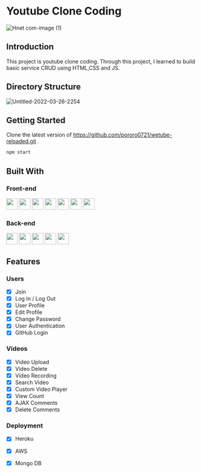 
# Youtube Clone Coding

![Hnet com-image (1)](https://user-images.githubusercontent.com/79802132/149350349-f0bb0698-265f-4ae7-938c-091facce3bc7.gif)

## Introduction
This project is youtube clone coding. 
Through this project, I learned to build basic service CRUD using HTML,CSS and JS.

## Directory Structure
![Untitled-2022-03-26-2254](https://user-images.githubusercontent.com/79802132/175294564-c72ab1f4-f234-45b8-95e4-78eb352e2180.png)


## Getting Started
Clone the latest version of https://github.com/pororo0721/wetube-reloaded.git .

```bash
npm start
```

## Built With

### Front-end

<img height="30" src="https://img.shields.io/badge/HTML5-E34F26?style=for-the-badge&logo=HTML5&logoColor=white" /> <img height="30" src="https://img.shields.io/badge/CSS3-1572B6?style=for-the-badge&logo=CSS3&logoColor=white"/> <img height="30" src="https://img.shields.io/badge/Javascript-black?style=for-the-badge&logo=Javascript&logoColor=F7DF1E"/> <img height="30" src="https://img.shields.io/badge/Pug-A86454?style=for-the-badge&logo=Pug&logoColor=white"/> <img height="30" src="https://img.shields.io/badge/Babel-F9DC3E?style=for-the-badge&logo=Babel&logoColor=black"/> <img height="30" src="https://img.shields.io/badge/Sass-CC6699?style=for-the-badge&logo=Sass&logoColor=white"/> <img height="30" src="https://img.shields.io/badge/Webpack-blue?style=for-the-badge&logo=Webpack&logoColor=white"/>

### Back-end

<img height="30" src="https://img.shields.io/badge/Nodejs-339933?style=for-the-badge&logo=Node.js&logoColor=white"/> <img height="30" src="https://img.shields.io/badge/Express-000000?style=for-the-badge&logo=Express&logoColor=white"/> <img height="30" src="https://img.shields.io/badge/Mongodb-47A248?style=for-the-badge&logo=Mongodb&logoColor=white"/> <img height="30" src="https://img.shields.io/badge/Heroku-430098?style=for-the-badge&logo=Heroku&logoColor=white"/> <img height="30" src="https://img.shields.io/badge/Amazon S3-569A31?style=for-the-badge&logo=Amazon-S3&logoColor=white"/>

## Features

### Users

- [x] Join
- [x] Log In / Log Out
- [x] User Profile
- [x] Edit Profile
- [x] Change Password
- [x] User Authentication
- [x] GitHub Login

### Videos

- [x] Video Upload
- [x] Video Delete
- [x] Video Recording
- [x] Search Video
- [x] Custom Video Player
- [x] View Count
- [x] AJAX Comments
- [x] Delete Comments

### Deployment

- [x] Heroku
- [x] AWS
- [x] Mongo DB



